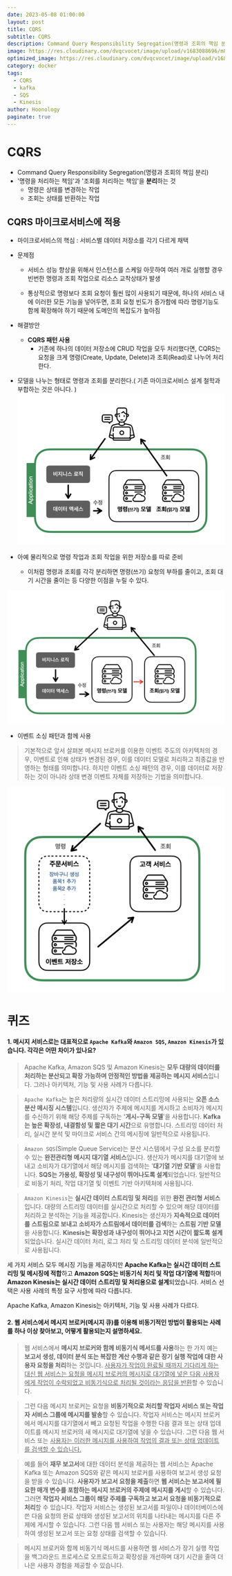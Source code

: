 ```yaml
---
date: 2023-05-08 01:00:00
layout: post
title: CQRS
subtitle: CQRS
description: Command Query Responsibility Segregation(명령과 조회의 책임 분리)
image: https://res.cloudinary.com/dvqcvocet/image/upload/v1683088696/m8krc7ci1vzzbl7sxeac.png
optimized_image: https://res.cloudinary.com/dvqcvocet/image/upload/v1683088696/m8krc7ci1vzzbl7sxeac.png
category: docker
tags:  
  - CQRS
  - kafka
  - SQS
  - Kinesis
author: Hoonology
paginate: true
---
```


# CQRS
- Command Query Responsibility Segregation(명령과 조회의 책임 분리)
- '명령을 처리하는 책임'과 '조회를 처리하는 책임'을 **분리**하는 것
  - 명령은 상태를 변경하는 작업
  - 조회는 상태를 반환하는 작업

## CQRS 마이크로서비스에 적용
- 마이크로서비스의 핵심 : 서비스별 데이터 저장소를 각기 다르게 채택
- 문제점
  - 서비스 성능 향상을 위해서 인스턴스를 스케일 아웃하여 여러 개로 실행할 경우 빈번한 명령과 조회 작업으로 리소스 교착상태가 발생

  - 통상적으로 명령보다 조회 요청이 훨씬 많이 사용되기 때문에, 하나의 서비스 내에 이러한 모든 기능을 넣어두면, 조회 요청 빈도가 증가함에 따라 명령기능도 함께 확장해야 하기 때문에 도메인의 복잡도가 높아짐

- 해결방안
  - **CQRS 패턴 사용** 
    - 기존에 하나의 데이터 저장소에 CRUD 작업을 모두 처리했다면, CQRS는 요청을 크게 명령(Create, Update, Delete)과 조회(Read)로 나누어 처리한다.

- 모델을 나누는 형태로 명령과 조회를 분리한다.( 기존 마이크로서비스 설계 철학과 부합하는 것은 아니다. )
![img](/assets/img/MicroService/CQRS.png)
- 아예 물리적으로 명령 작업과 조회 작업을 위한 저장소를 따로 준비
  -  이처럼 명령과 조회를 각각 분리하면 명령(쓰기) 요청의 부하를 줄이고, 조회 대기 시간을 줄이는 등 다양한 이점을 누릴 수 있다.


![img](/assets/img/MicroService/CQRS2.png)

- 이벤트 소싱 패턴과 함께 사용
> 기본적으로 앞서 살펴본 메시지 브로커를 이용한 이벤트 주도의 아키텍처의 경우, 이벤트로 인해 상태가 변경된 경우, 이를 데이터 모델로 처리하고 최종값을 반영하는 형태를 의미합니다. 하지만 이벤트 소싱 패턴의 경우, 이를 데이터로 저장하는 것이 아니라 상태 변경 이벤트 자체를 저장하는 기법을 의미합니다.

![img](/assets/img/MicroService/CQRS3.png)

# 퀴즈
#### 1. 메시지 서비스로는 대표적으로 ```Apache Kafka```와 ```Amazon SQS```, ```Amazon Kinesis```가 있습니다. 각각은 어떤 차이가 있나요?

> Apache Kafka, Amazon SQS 및 Amazon Kinesis는 **모두 대량의 데이터를 처리하는 분산되고 확장 가능하며 안정적인 방법을 제공하는 메시지 서비스**입니다. 그러나 아키텍처, 기능 및 사용 사례가 다릅니다.

> `Apache Kafka`는 높은 처리량의 실시간 데이터 스트리밍에 사용되는 **오픈 소스 분산 메시징 시스템**입니다. 생산자가 주제에 메시지를 게시하고 소비자가 메시지를 수신하기 위해 해당 주제를 구독하는 '**게시-구독 모델**'을 사용합니다. **Kafka는 높은 확장성, 내결함성 및 짧은 대기 시간**으로 유명합니다. 스트리밍 데이터 처리, 실시간 분석 및 마이크로 서비스 간의 메시징에 일반적으로 사용됩니다.

> `Amazon SQS`(Simple Queue Service)는 분산 시스템에서 구성 요소를 분리할 수 있는 **완전관리형 메시지 대기열 서비스**입니다. 생산자가 메시지를 대기열에 보내고 소비자가 대기열에서 해당 메시지를 검색하는 '**대기열 기반 모델**'을 사용합니다. **SQS는 가용성, 확장성 및 내구성이 뛰어나도록 설계**되었습니다. 일반적으로 비동기 처리, 작업 대기열 및 이벤트 기반 아키텍처에 사용됩니다.

> `Amazon Kinesis`는 **실시간 데이터 스트리밍 및 처리**를 위한 **완전 관리형 서비스**입니다. 대량의 스트리밍 데이터를 실시간으로 처리할 수 있으며 해당 데이터를 처리하고 분석하는 기능을 제공합니다. Kinesis는 생산자가 **지속적으로 데이터를 스트림으로 보내고 소비자가 스트림에서 데이터를 검색**하는 **스트림 기반 모델**을 사용합니다. **Kinesis는 확장성과 내구성이 뛰어나고 지연 시간이 짧도록 설계**되었습니다. 실시간 데이터 처리, 로그 처리 및 스트리밍 데이터 분석에 일반적으로 사용됩니다.

세 가지 서비스 모두 메시징 기능을 제공하지만 **Apache Kafka는 실시간 데이터 스트리밍 및 메시징에 적합**하고 **Amazon SQS는 비동기식 처리 및 작업 대기열에 적합**하며 **Amazon Kinesis는 실시간 데이터 스트리밍 및 처리용으로 설계**되었습니다. 서비스 선택은 사용 사례의 특정 요구 사항에 따라 다릅니다.

Apache Kafka, Amazon Kinesis는 아키텍처, 기능 및 사용 사례가 다르다.


#### 2. 웹 서비스에서 메시지 브로커(메시지 큐)를 이용해 비동기적인 방법이 활용되는 사례를 하나 이상 찾아보고, 어떻게 활용되는지 설명하세요.


> 웹 서비스에서 **메시지 브로커와 함께 비동기식 메서드를 사용**하는 한 가지 예는 **보고서 생성, 데이터 분석 또는 복잡한 계산 수행과 같은 장기 실행 작업에 대한 사용자 요청을 처리**하는 것입니다. <u>사용자가 작업이 완료될 때까지 기다리게 하는 대신 웹 서비스는 요청을 메시지 브로커의 메시지로 대기열에 넣은 다음 사용자에게 작업이 수락되었고 비동기식으로 처리될 것이라는 응답을 반환</u>할 수 있습니다.


> 그런 다음 메시지 브로커는 요청을 **비동기적으로 처리할 작업자 서비스 또는 작업자 서비스 그룹에 메시지를 발송**할 수 있습니다. 작업자 서비스는 메시지 브로커에서 메시지를 대기열에서 빼고 요청된 작업을 수행한 다음 결과 또는 상태 업데이트를 메시지 브로커의 새 메시지로 대기열에 넣을 수 있습니다. 그런 다음 웹 서비스 또는 <u>사용자는 이러한 메시지를 사용하여 작업의 결과 또는 상태 업데이트를 검색할 수 있습니다.</u>


> 예를 들어 **재무 보고서**에 대한 데이터 분석을 제공하는 웹 서비스는 Apache Kafka 또는 Amazon SQS와 같은 메시지 브로커를 사용하여 보고서 생성 요청을 받을 수 있습니다. **사용자가 보고서 요청을 제출**하면 **웹 서비스는 보고서에 필요한 매개 변수를 포함하는 메시지 브로커의 주제에 메시지를 게시**할 수 있습니다. 그러면 **작업자 서비스 그룹이 해당 주제를 구독하고 보고서 요청을 비동기적으로 처리**할 수 있습니다. 작업자 서비스는 생성된 보고서를 파일이나 데이터베이스에 쓴 다음 요청의 완료 상태와 생성된 보고서의 위치를 ​​나타내는 메시지를 다른 주제에 게시할 수 있습니다. 그런 다음 웹 서비스 또는 사용자는 해당 메시지를 사용하여 생성된 보고서 또는 요청 상태를 검색할 수 있습니다.


> 메시지 브로커와 함께 비동기식 메서드를 사용하면 웹 서비스가 장기 실행 작업을 백그라운드 프로세스로 오프로드하고 확장성을 개선하며 대기 시간을 줄여 더 나은 사용자 경험을 제공할 수 있습니다.


